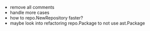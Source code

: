 - remove all comments
- handle more cases
- how to repo.NewRepository faster?
- maybe look into refactoring repo.Package to not use ast.Package
